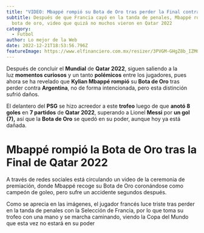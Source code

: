 ```yaml
---
title: "VIDEO: Mbappé rompió su Bota de Oro tras perder la Final contra Argentina"
subtitle: Después de que Francia cayó en la tanda de penales, Mbappé rompió su
  bota de oro, video que quizá no muchos vieron en Qatar 2022
category:
  - Futbol
author: Lo mejor de la Web
date: 2022-12-21T18:53:56.796Z
featureImage: https://www.elfinanciero.com.mx/resizer/3PVGM-GHgZ8b_IZMGs7eJ1kDV4w=/800x0/filters:format(jpg):quality(70)/cloudfront-us-east-1.images.arcpublishing.com/elfinanciero/UKYRW7XJO5HUJLT3Q7BEDAEYTI.jpg
---
```

Después de concluir el **Mundial** de **Qatar 2022**, siguen saliendo a la luz **momentos curiosos** y un tanto **polémicos** entre los jugadores, pues ahora se ha revelado que **Kylian Mbappé rompió** su **Bota de Oro** tras perder contra **Argentina**, no de forma intencionada, pero esta distinción sufrió daños.

El delantero del **PSG** se hizo acreedor a este **trofeo** luego de que **anotó 8 goles** en **7 partidos** de **Qatar 2022**, superando a Lionel **Messi** por **un gol (7),** así que la **Bota de Oro** se quedó en su poder, aunque hoy ya está dañada.

# Mbappé rompió la Bota de Oro tras la Final de Qatar 2022


A través de redes sociales está circulando un video de la ceremonia de premiación, donde Mbappé recoge su Bota de Oro coronándose como campeón de goleo, pero sufre un accidente segundos después.

Como se aprecia en las imágenes, el jugador francés luce triste tras perder en la tanda de penales con la Selección de Francia, por lo que toma su trofeo con una mano y se marcha caminando, viendo la Copa del Mundo que esta vez no estará en su poder

